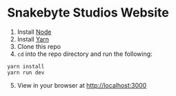 # Snakebyte Studios Website

1. Install [Node](https://nodejs.org/)
2. Install [Yarn](https://yarnpkg.com/en/docs/install)
3. Clone this repo
4. `cd` into the repo directory and run the following:
```
yarn install
yarn run dev
```
5. View in your browser at [http://localhost:3000](http://localhost:3000)
